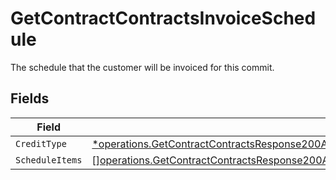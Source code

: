 # GetContractContractsInvoiceSchedule

The schedule that the customer will be invoiced for this commit.


## Fields

| Field                                                                                                                                                                                                                                | Type                                                                                                                                                                                                                                 | Required                                                                                                                                                                                                                             | Description                                                                                                                                                                                                                          |
| ------------------------------------------------------------------------------------------------------------------------------------------------------------------------------------------------------------------------------------ | ------------------------------------------------------------------------------------------------------------------------------------------------------------------------------------------------------------------------------------ | ------------------------------------------------------------------------------------------------------------------------------------------------------------------------------------------------------------------------------------ | ------------------------------------------------------------------------------------------------------------------------------------------------------------------------------------------------------------------------------------ |
| `CreditType`                                                                                                                                                                                                                         | [*operations.GetContractContractsResponse200ApplicationJSONResponseBodyDataAmendmentsCommitsCreditType](../../models/operations/getcontractcontractsresponse200applicationjsonresponsebodydataamendmentscommitscredittype.md)        | :heavy_minus_sign:                                                                                                                                                                                                                   | N/A                                                                                                                                                                                                                                  |
| `ScheduleItems`                                                                                                                                                                                                                      | [][operations.GetContractContractsResponse200ApplicationJSONResponseBodyDataAmendmentsCommitsScheduleItems](../../models/operations/getcontractcontractsresponse200applicationjsonresponsebodydataamendmentscommitsscheduleitems.md) | :heavy_minus_sign:                                                                                                                                                                                                                   | N/A                                                                                                                                                                                                                                  |